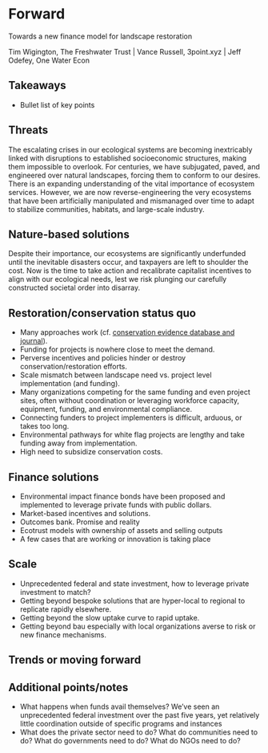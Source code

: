 # Forward
Towards a new finance model for landscape restoration

Tim Wigington, The Freshwater Trust | Vance Russell, 3point.xyz | Jeff Odefey, One Water Econ

## Takeaways
- Bullet list of key points

## Threats
The escalating crises in our ecological systems are becoming inextricably linked with disruptions to established socioeconomic structures, making them impossible to overlook. For centuries, we have subjugated, paved, and engineered over natural landscapes, forcing them to conform to our desires. There is an expanding understanding of the vital importance of ecosystem services. However, we are now reverse-engineering the very ecosystems that have been artificially manipulated and mismanaged over time to adapt to stabilize communities, habitats, and large-scale industry.

## Nature-based solutions
Despite their importance, our ecosystems are significantly underfunded until the inevitable disasters occur, and taxpayers are left to shoulder the cost. Now is the time to take action and recalibrate capitalist incentives to align with our ecological needs, lest we risk plunging our carefully constructed societal order into disarray.

## Restoration/conservation status quo
- Many approaches work (cf. [conservation evidence database and journal](https://www.conservationevidence.com/)).
- Funding for projects is nowhere close to meet the demand.
- Perverse incentives and policies hinder or destroy conservation/restoration efforts.
- Scale mismatch between landscape need vs. project level implementation (and funding).
- Many organizations competing for the same funding and even project sites, often without coordination or leveraging workforce capacity, equipment, funding, and environmental compliance.
- Connecting funders to project implementers is difficult, arduous, or takes too long.
- Environmental pathways for white flag projects are lengthy and take funding away from implementation.
- High need to subsidize conservation costs.

## Finance solutions
- Environmental impact finance bonds have been proposed and implemented to leverage private funds with public dollars. 
- Market-based incentives and solutions.
- Outcomes bank. Promise and reality
- Ecotrust models with ownership of assets and selling outputs
- A few cases that are working or innovation is taking place

## Scale
- Unprecedented federal and state investment, how to leverage private investment to match?
- Getting beyond bespoke solutions that are hyper-local to regional to replicate rapidly elsewhere.
- Getting beyond the slow uptake curve to rapid uptake.
- Getting beyond bau especially with local organizations averse to risk or new finance mechanisms.

## Trends or moving forward


## Additional points/notes
- What happens when funds avail themselves? We’ve seen an unprecedented federal investment over the past five years, yet relatively little coordination outside of specific programs and instances
- What does the private sector need to do? What do communities need to do? What do governments need to do? What do NGOs need to do?
